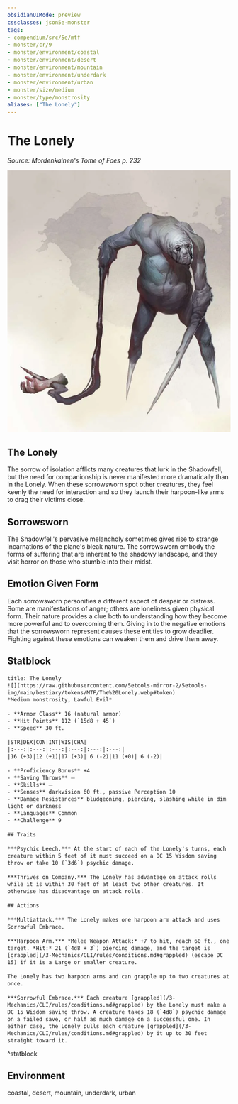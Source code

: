 ```yaml
---
obsidianUIMode: preview
cssclasses: json5e-monster
tags:
- compendium/src/5e/mtf
- monster/cr/9
- monster/environment/coastal
- monster/environment/desert
- monster/environment/mountain
- monster/environment/underdark
- monster/environment/urban
- monster/size/medium
- monster/type/monstrosity
aliases: ["The Lonely"]
---
```

# The Lonely
*Source: Mordenkainen's Tome of Foes p. 232*  

![](https://raw.githubusercontent.com/5etools-mirror-2/5etools-img/main/bestiary/MTF/The%20Lonely.webp#right)  
## The Lonely

The sorrow of isolation afflicts many creatures that lurk in the Shadowfell, but the need for companionship is never manifested more dramatically than in the Lonely. When these sorrowsworn spot other creatures, they feel keenly the need for interaction and so they launch their harpoon-like arms to drag their victims close.

## Sorrowsworn

The Shadowfell's pervasive melancholy sometimes gives rise to strange incarnations of the plane's bleak nature. The sorrowsworn embody the forms of suffering that are inherent to the shadowy landscape, and they visit horror on those who stumble into their midst.

## Emotion Given Form

Each sorrowsworn personifies a different aspect of despair or distress. Some are manifestations of anger; others are loneliness given physical form. Their nature provides a clue both to understanding how they become more powerful and to overcoming them. Giving in to the negative emotions that the sorrowsworn represent causes these entities to grow deadlier. Fighting against these emotions can weaken them and drive them away.


## Statblock

```ad-statblock
title: The Lonely
![](https://raw.githubusercontent.com/5etools-mirror-2/5etools-img/main/bestiary/tokens/MTF/The%20Lonely.webp#token)
*Medium monstrosity, Lawful Evil*

- **Armor Class** 16 (natural armor)
- **Hit Points** 112 (`15d8 + 45`) 
- **Speed** 30 ft.

|STR|DEX|CON|INT|WIS|CHA|
|:---:|:---:|:---:|:---:|:---:|:---:|
|16 (+3)|12 (+1)|17 (+3)| 6 (-2)|11 (+0)| 6 (-2)|

- **Proficiency Bonus** +4
- **Saving Throws** ⏤
- **Skills** ⏤
- **Senses** darkvision 60 ft., passive Perception 10
- **Damage Resistances** bludgeoning, piercing, slashing while in dim light or darkness
- **Languages** Common
- **Challenge** 9

## Traits

***Psychic Leech.*** At the start of each of the Lonely's turns, each creature within 5 feet of it must succeed on a DC 15 Wisdom saving throw or take 10 (`3d6`) psychic damage.

***Thrives on Company.*** The Lonely has advantage on attack rolls while it is within 30 feet of at least two other creatures. It otherwise has disadvantage on attack rolls.

## Actions

***Multiattack.*** The Lonely makes one harpoon arm attack and uses Sorrowful Embrace.

***Harpoon Arm.*** *Melee Weapon Attack:* +7 to hit, reach 60 ft., one target. *Hit:* 21 (`4d8 + 3`) piercing damage, and the target is [grappled](/3-Mechanics/CLI/rules/conditions.md#grappled) (escape DC 15) if it is a Large or smaller creature.

The Lonely has two harpoon arms and can grapple up to two creatures at once.

***Sorrowful Embrace.*** Each creature [grappled](/3-Mechanics/CLI/rules/conditions.md#grappled) by the Lonely must make a DC 15 Wisdom saving throw. A creature takes 18 (`4d8`) psychic damage on a failed save, or half as much damage on a successful one. In either case, the Lonely pulls each creature [grappled](/3-Mechanics/CLI/rules/conditions.md#grappled) by it up to 30 feet straight toward it.
```
^statblock

## Environment

coastal, desert, mountain, underdark, urban